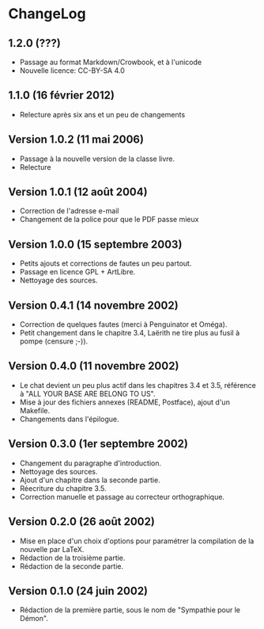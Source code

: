 # ChangeLog

1.2.0 (???)
-------------
- Passage au format Markdown/Crowbook, et à l'unicode
- Nouvelle licence: CC-BY-SA 4.0

1.1.0 (16 février 2012)
---------------------------
- Relecture après six ans et un peu de changements

Version 1.0.2 (11 mai 2006)
---------------------------------
- Passage à la nouvelle version de la classe livre.
- Relecture

Version 1.0.1 (12 août 2004)
-----------------------------------
- Correction de l'adresse e-mail
- Changement de la police pour que le PDF passe mieux

Version 1.0.0 (15 septembre 2003)
--------------------------------------
- Petits ajouts et corrections de fautes un peu partout.
- Passage en licence GPL + ArtLibre.
- Nettoyage des sources.

Version 0.4.1 (14 novembre 2002)
----------------------------------------
- Correction de quelques fautes (merci à Penguinator et Oméga).
- Petit changement dans le chapitre 3.4, Laërith ne tire plus au fusil
  à pompe (censure ;-)). 

Version 0.4.0 (11 novembre 2002)
------------------------------------
- Le chat devient un peu plus actif dans les chapitres 3.4 et 3.5,
  référence à "ALL YOUR BASE ARE BELONG TO US".
- Mise à jour des fichiers annexes (README, Postface), ajout d'un
  Makefile. 
- Changements dans l'épilogue.

Version 0.3.0 (1er septembre 2002)
---------------------------------------
- Changement du paragraphe d'introduction.
- Nettoyage des sources.
- Ajout d'un chapitre dans la seconde partie.
- Réecriture du chapitre 3.5.
- Correction manuelle et passage au correcteur orthographique.

Version 0.2.0 (26 août 2002)
--------------------------------
- Mise en place d'un choix d'options pour paramétrer la compilation
  de la nouvelle par LaTeX.
- Rédaction de la troisième partie.
- Rédaction de la seconde partie.

Version 0.1.0 (24 juin 2002)
--------------------------------
- Rédaction de la première partie, sous le nom de "Sympathie pour le
  Démon". 
